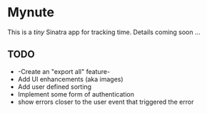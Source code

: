 Mynute
======

This is a _tiny_ Sinatra app for tracking time. Details coming soon ...

TODO
----

* -Create an "export all" feature-
* Add UI enhancements (aka images)
* Add user defined sorting
* Implement some form of authentication
* show errors closer to the user event that triggered the error
